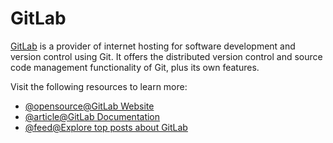 # GitLab

[GitLab](https://gitlab.com) is a provider of internet hosting for software development and version control using Git. It offers the distributed version control and source code management functionality of Git, plus its own features.

Visit the following resources to learn more:

- [@opensource@GitLab Website](https://gitlab.com/)
- [@article@GitLab Documentation](https://docs.gitlab.com/)
- [@feed@Explore top posts about GitLab](https://app.daily.dev/tags/gitlab?ref=roadmapsh)
